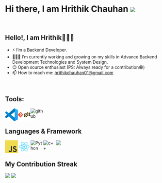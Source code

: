 ### <h1>Hi there, I am Hrithik Chauhan <img src="https://media.giphy.com/media/hvRJCLFzcasrR4ia7z/giphy.gif" width="25px"></h1>                                                                                                                                                    
<br>                                                                              
                                                                 
 ## Hello!, I am Hrithik🙋🏻‍♂️                                                     
- ⚡ I’m a Backend Developer.                                  
- 👨🏽‍💻 I’m currently working and growing on my skills in Advance Backend Development Technologies and System Design.                                      
- 😉 Open source enthusiast (PS: Always ready for a contribution😁)  
- 📫 How to reach me: hrithikchauhan01@gmail.com             

           
 <br>      


## Tools:           
            
<img align="left" alt="Visual Studio Code" width="42px" src="https://raw.githubusercontent.com/github/explore/80688e429a7d4ef2fca1e82350fe8e3517d3494d/topics/visual-studio-code/visual-studio-code.png" />
<!-- <img align="left" alt="Figma" width="42px" src="https://img.icons8.com/windows/32/000000/figma.png"/> -->
<img align="left" alt="Git" width="42px" src="https://raw.githubusercontent.com/github/explore/80688e429a7d4ef2fca1e82350fe8e3517d3494d/topics/git/git.png" />
<img align="left" alt="github" width="42px" src="https://img.icons8.com/fluent/50/000000/github.png"/>
<br><br>   
  
## Languages & Framework 
<div style="width: 2500px">
 <img align="left" alt="JavaScript" width="42px" src="https://raw.githubusercontent.com/github/explore/80688e429a7d4ef2fca1e82350fe8e3517d3494d/topics/javascript/javascript.png" />
 <img align="left alt="ExpressJs" width="42px" src="https://img.icons8.com/fluency/48/null/express-js.png"/> 
<img align="left" alt="React" width="42px" src="https://raw.githubusercontent.com/github/explore/80688e429a7d4ef2fca1e82350fe8e3517d3494d/topics/react/react.png" />
<img align="left" alt="Python" width="42px" src="https://img.icons8.com/color/48/000000/python.png" />   
<!-- <img align="left alt="Django" width="42px" src="https://img.icons8.com/color/48/000000/django.png"/> -->
<img align="left" alt="c++" width="42px" src="https://img.icons8.com/color/96/000000/c-plus-plus-logo.png"/>
                                                                                                                                                                                                        

</div>
<br>

## My Contribution Streak


<p>
  <img src = "https://github-readme-stats.vercel.app/api?username=Hrithik5&show_icons=true&theme=bear&line_height=25">
 
  <a href="https://github.com/Hrithik5/github-readme-streak-stats">
    <img src="https://github-readme-streak-stats.herokuapp.com/?user=Hrithik5&theme=bear&hide_border=true&background=0D1117&stroke=0000"/>
  </a>
 
 </p>
<!-- ![Hrithik's github stats](https://github-readme-stats.vercel.app/api?username=Hrithik5&show_icons=true&hide_border=truetheme=cobalt) -->

                      
